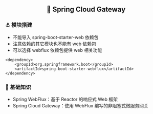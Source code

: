 <h2 align="center">📔 Spring Cloud Gateway</h2>

### ⚓ 模块搭建

* 不能导入 spring-boot-starter-web 依赖包
* 注意依赖的其它模块也不能有 web 依赖包
* 可以选择 webflux 依赖包提供 web 相关功能

```
<dependency>
    <groupId>org.springframework.boot</groupId>
    <artifactId>spring-boot-starter-webflux</artifactId>
</dependency>
```

### 📑 基础知识

* Spring WebFlux：基于 Reactor 的响应式 Web 框架
* Spring Cloud Gateway：使用 WebFlux 编写的非阻塞式微服务网关
